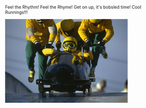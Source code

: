 Feel the Rhythm! Feel the Rhyme! Get on up, it's bobsled time! Cool Runnings!!!

<img src="coolrunnings.jpg" width="400" alt="Cool Runnings"/>
